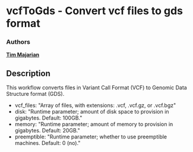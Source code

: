 # vcfToGds - Convert vcf files to gds format

### Authors
**[Tim Majarian](tmajaria@broadinstitute.org)**

## Description 

This workflow converts files in Variant Call Format (VCF) to Genomic Data Structure format (GDS). 

* vcf_files: "Array of files, with extensions: .vcf, .vcf.gz, or .vcf.bgz"
* disk: "Runtime parameter; amount of disk space to provision in gigabytes. Default: 100GB."
* memory: "Runtime parameter; amount of memory to provision in gigabytes. Default: 20GB."
* preemptible: "Runtime parameter; whether to use preemptible machines. Default: 0 (no)."
